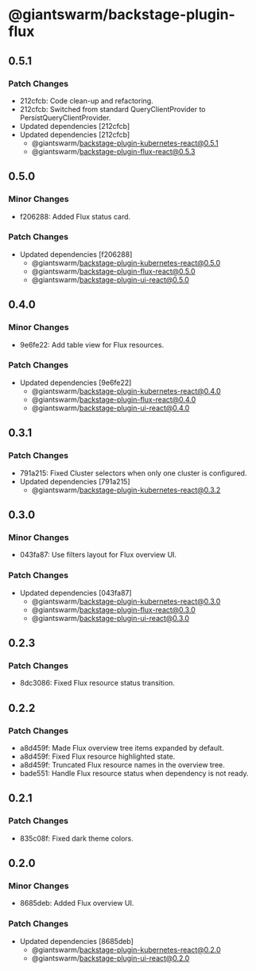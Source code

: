 # @giantswarm/backstage-plugin-flux

## 0.5.1

### Patch Changes

- 212cfcb: Code clean-up and refactoring.
- 212cfcb: Switched from standard QueryClientProvider to PersistQueryClientProvider.
- Updated dependencies [212cfcb]
- Updated dependencies [212cfcb]
  - @giantswarm/backstage-plugin-kubernetes-react@0.5.1
  - @giantswarm/backstage-plugin-flux-react@0.5.3

## 0.5.0

### Minor Changes

- f206288: Added Flux status card.

### Patch Changes

- Updated dependencies [f206288]
  - @giantswarm/backstage-plugin-kubernetes-react@0.5.0
  - @giantswarm/backstage-plugin-flux-react@0.5.0
  - @giantswarm/backstage-plugin-ui-react@0.5.0

## 0.4.0

### Minor Changes

- 9e6fe22: Add table view for Flux resources.

### Patch Changes

- Updated dependencies [9e6fe22]
  - @giantswarm/backstage-plugin-kubernetes-react@0.4.0
  - @giantswarm/backstage-plugin-flux-react@0.4.0
  - @giantswarm/backstage-plugin-ui-react@0.4.0

## 0.3.1

### Patch Changes

- 791a215: Fixed Cluster selectors when only one cluster is configured.
- Updated dependencies [791a215]
  - @giantswarm/backstage-plugin-kubernetes-react@0.3.2

## 0.3.0

### Minor Changes

- 043fa87: Use filters layout for Flux overview UI.

### Patch Changes

- Updated dependencies [043fa87]
  - @giantswarm/backstage-plugin-kubernetes-react@0.3.0
  - @giantswarm/backstage-plugin-flux-react@0.3.0
  - @giantswarm/backstage-plugin-ui-react@0.3.0

## 0.2.3

### Patch Changes

- 8dc3086: Fixed Flux resource status transition.

## 0.2.2

### Patch Changes

- a8d459f: Made Flux overview tree items expanded by default.
- a8d459f: Fixed Flux resource highlighted state.
- a8d459f: Truncated Flux resource names in the overview tree.
- bade551: Handle Flux resource status when dependency is not ready.

## 0.2.1

### Patch Changes

- 835c08f: Fixed dark theme colors.

## 0.2.0

### Minor Changes

- 8685deb: Added Flux overview UI.

### Patch Changes

- Updated dependencies [8685deb]
  - @giantswarm/backstage-plugin-kubernetes-react@0.2.0
  - @giantswarm/backstage-plugin-ui-react@0.2.0
